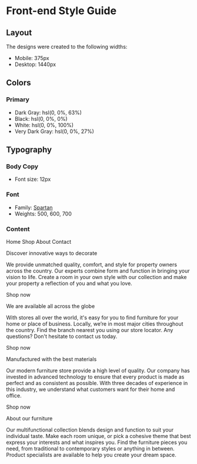 # Front-end Style Guide

## Layout

The designs were created to the following widths:

- Mobile: 375px
- Desktop: 1440px

## Colors

### Primary

- Dark Gray: hsl(0, 0%, 63%)
- Black: hsl(0, 0%, 0%)
- White: hsl(0, 0%, 100%)
- Very Dark Gray: hsl(0, 0%, 27%)

## Typography

### Body Copy

- Font size: 12px

### Font

- Family: [Spartan](https://fonts.google.com/specimen/Spartan)
- Weights: 500, 600, 700


### Content 

Home
  Shop
  About
  Contact

  Discover innovative ways to decorate

  We provide unmatched quality, comfort, and style for property owners across the country. 
  Our experts combine form and function in bringing your vision to life. Create a room in your 
  own style with our collection and make your property a reflection of you and what you love.

  Shop now

  We are available all across the globe

  With stores all over the world, it's easy for you to find furniture for your home or place of business. 
  Locally, we’re in most major cities throughout the country. Find the branch nearest you using our 
  store locator. Any questions? Don't hesitate to contact us today.

  Shop now

  Manufactured with the best materials

  Our modern furniture store provide a high level of quality. Our company has invested in advanced technology 
  to ensure that every product is made as perfect and as consistent as possible. With three decades of 
  experience in this industry, we understand what customers want for their home and office.

  Shop now

  About our furniture

  Our multifunctional collection blends design and function to suit your individual taste.
  Make each room unique, or pick a cohesive theme that best express your interests and what
  inspires you. Find the furniture pieces you need, from traditional to contemporary styles
  or anything in between. Product specialists are available to help you create your dream space.
  